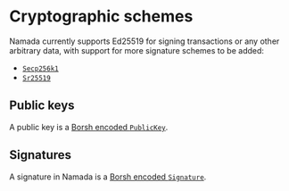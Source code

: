 # Cryptographic schemes

Namada currently supports Ed25519 for signing transactions or any other arbitrary data, with support for more signature schemes to be added:

- [`Secp256k1`](https://github.com/anoma/anoma/issues/162)
- [`Sr25519`](https://github.com/anoma/anoma/issues/646)

## Public keys

A public key is a [Borsh encoded `PublicKey`](encoding.md#publickey).

## Signatures

A signature in Namada is a [Borsh encoded `Signature`](encoding.md#signature).
